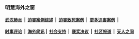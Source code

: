 
### 明慧海外之窗

####  [武汉肺炎](indexes/365.md?t=07020601) &nbsp;|&nbsp;  [迫害案例综述](indexes/328.md?t=07020601) &nbsp;|&nbsp; [迫害致死案例](indexes/277.md?t=07020601)  &nbsp;|&nbsp; [更多迫害案例](indexes/81.md?t=07020601)  &nbsp;|&nbsp; 
####  [时事评论](indexes/19.md?t=07020601) &nbsp;|&nbsp; [海外简讯](indexes/245.md?t=07020601)&nbsp;|&nbsp;  [社会支持](indexes/140.md?t=07020601) &nbsp;|&nbsp; [褒奖决议](indexes/282.md?t=07020601) &nbsp;|&nbsp; [社区报道](indexes/91.md?t=07020601)  &nbsp;|&nbsp; [天人之间](indexes/78.md?t=07020601) 

